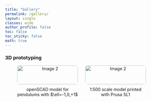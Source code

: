 ```yaml
---
title: "Gallery"
permalink: /gallery/
layout: single
classes: wide
author_profile: false
toc: false
toc_sticky: false
math: true
---
```

### 3D prototyping

<div style="display: flex; flex-wrap: wrap; gap: 1.5rem; justify-content: center;">

  <div style="width: 200px; text-align: center;">
    <a href="{{ 'assets/images/full/openscad 3 pend.jpg' | relative_url }}">
      <img src="{{ 'assets/images/thumb/openscad 3 pend.jpg' | relative_url }}" alt="Image 2" style="width: 100%; border-radius: 8px;" />
    </a>
    <div style="margin-top: 0.5rem;">openSCAD model for pendulums with $\ell=-1,0,+1$</div>
  </div>

  <div style="width: 200px; text-align: center;">
    <a href="{{ 'assets/images/full/prusa 45deg.jpg' | relative_url }}">
      <img src="{{ 'assets/images/thumb/prusa 45deg.jpg' | relative_url }}" alt="Image 2" style="width: 100%; border-radius: 8px;" />
    </a>
    <div style="margin-top: 0.5rem;">1:500 scale model printed with Prusa SL1</div>
  </div>
</div>


<!--
### Sample fabrication at VULRC (Lithuania)

<div style="display: flex; flex-wrap: wrap; gap: 1.5rem; justify-content: center;">
  
  <div style="width: 200px; text-align: center;">
    <a href="{{ 'assets/images/full/femtolab.jpg' | relative_url }}">
      <img src="{{ 'assets/images/thumb/femtolab.jpg' | relative_url }}" alt="Image 1" style="width: 100%; border-radius: 8px;" />
    </a>
    <div style="margin-top: 0.5rem;">Writing/imaging part of the Femtolab-based DLW system</div>
  </div>


  <div style="width: 200px; text-align: center;">
    <a href="{{ 'assets/images/full/slide.jpg' | relative_url }}">
      <img src="{{ 'assets/images/thumb/slide.jpg' | relative_url }}" alt="Image 2" style="width: 100%; border-radius: 8px;" />
    </a>
    <div style="margin-top: 0.5rem;">SZ2080 drop on a slide, ready for writing</div>
  </div>


  <div style="width: 200px; text-align: center;">
    <a href="{{ 'assets/images/full/femtolab screen.jpg' | relative_url }}">
      <img src="{{ 'assets/images/thumb/femtolab screen.jpg' | relative_url }}" alt="Image 2" style="width: 100%; border-radius: 8px;" />
    </a>
    <div style="margin-top: 0.5rem;">3D Poli Fabrication GUI + power calibraiton screen</div>
  </div>


  <div style="width: 200px; text-align: center;">
    <a href="{{ 'assets/images/full/nanofactory.jpg' | relative_url }}">
      <img src="{{ 'assets/images/thumb/nanofactory.jpg' | relative_url }}" alt="Image 2" style="width: 100%; border-radius: 8px;" />
    </a>
    <div style="margin-top: 0.5rem;">Nanofactory workstation (Femtika)</div>
  </div>


  <div style="width: 200px; text-align: center;">
    <a href="{{ 'assets/images/full/nanofactory open.jpg' | relative_url }}">
      <img src="{{ 'assets/images/thumb/nanofactory open.jpg' | relative_url }}" alt="Image 2" style="width: 100%; border-radius: 8px;" />
    </a>
    <div style="margin-top: 0.5rem;">Nanofactory inside</div>
  </div>


  <div style="width: 200px; text-align: center;">
    <a href="{{ 'assets/images/full/cpd.jpg' | relative_url }}">
      <img src="{{ 'assets/images/thumb/cpd.jpg' | relative_url }}" alt="Image 2" style="width: 100%; border-radius: 8px;" />
    </a>
    <div style="margin-top: 0.5rem;">Critical point drying (CPD) apparatus</div>
  </div>


  <div style="width: 200px; text-align: center;">
    <a href="{{ 'assets/images/full/pouch.jpg' | relative_url }}">
      <img src="{{ 'assets/images/thumb/pouch.jpg' | relative_url }}" alt="Image 2" style="width: 100%; border-radius: 8px;" />
    </a>
    <div style="margin-top: 0.5rem;">Protective paper pouch with a sample slide in ethanol, before CPD</div>
  </div>
  

  <div style="width: 200px; text-align: center;">
    <a href="{{ 'assets/images/full/opt micr pend.jpg' | relative_url }}">
      <img src="{{ 'assets/images/thumb/opt micr pend.jpg' | relative_url }}" alt="Image 2" style="width: 100%; border-radius: 8px;" />
    </a>
    <div style="margin-top: 0.5rem;">Micropendulums under optical microscope</div>
  </div>


  <div style="width: 200px; text-align: center;">
    <a href="{{ 'assets/images/full/new samples.jpg' | relative_url }}">
      <img src="{{ 'assets/images/thumb/new samples.jpg' | relative_url }}" alt="Image 2" style="width: 100%; border-radius: 8px;" />
    </a>
    <div style="margin-top: 0.5rem;">New batch of samples, March 2024</div>
  </div>




  

</div>
-->
